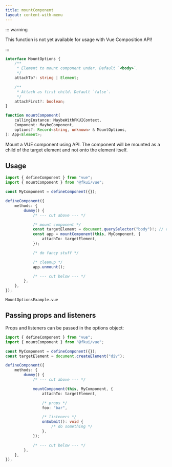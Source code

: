 ```yaml
---
title: mountComponent
layout: content-with-menu
---
```


::: warning

This function is not yet available for usage with Vue Composition API!

:::

```ts
interface MountOptions {
    /**
     * Element to mount component under. Default `<body>`.
     */
    attachTo?: string | Element;

    /**
     * Attach as first child. Default `false`.
     */
    attachFirst?: boolean;
}
```

```ts nocompile
function mountComponent(
    callingInstance: MaybeWithFKUIContext,
    Component: MaybeComponent,
    options?: Record<string, unknown> & MountOptions,
): App<Element>;
```

Mount a VUE component using API.
The component will be mounted as a child of the target element and not onto the element itself.

## Usage

```ts
import { defineComponent } from "vue";
import { mountComponent } from "@fkui/vue";

const MyComponent = defineComponent({});

defineComponent({
    methods: {
        dummy() {
            /* --- cut above --- */

            /* mount component */
            const targetElement = document.querySelector("body")!; // eslint-disable-line @typescript-eslint/no-non-null-assertion
            const app = mountComponent(this, MyComponent, {
                attachTo: targetElement,
            });

            /* do fancy stuff */

            /* cleanup */
            app.unmount();

            /* --- cut below --- */
        },
    },
});
```

```import
MountOptionsExample.vue
```

## Passing props and listeners

Props and listeners can be passed in the options object:

```ts
import { defineComponent } from "vue";
import { mountComponent } from "@fkui/vue";

const MyComponent = defineComponent({});
const targetElement = document.createElement("div");

defineComponent({
    methods: {
        dummy() {
            /* --- cut above --- */

            mountComponent(this, MyComponent, {
                attachTo: targetElement,

                /* props */
                foo: "bar",

                /* listeners */
                onSubmit(): void {
                    /* do something */
                },
            });

            /* --- cut below --- */
        },
    },
});
```
